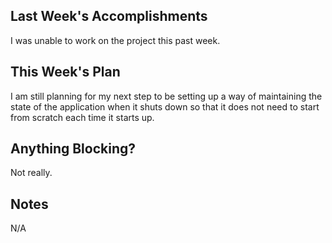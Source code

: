 ## Last Week's Accomplishments

I was unable to work on the project this past week.

## This Week's Plan

I am still planning for my next step to be setting up a way of maintaining the state of the application when it shuts down so that it does not need to start from scratch each time it starts up.

## Anything Blocking?

Not really.

## Notes

N/A
